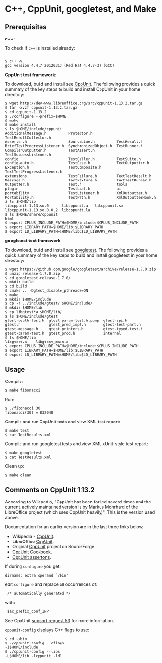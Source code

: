 C++, CppUnit, googletest, and Make
=================================

Prerequisites
-------------

**c++**:

To check if `c++` is installed already:

```

$ c++ -v
gcc version 4.4.7 20120313 (Red Hat 4.4.7-3) (GCC)
```

**CppUnit test framework**:

To download, build and install see [CppUnit](http://www.freedesktop.org/wiki/Software/cppunit/). The following provides a quick summary of the key steps to build and install CppUnit in your home directory:

```
$ wget http://dev-www.libreoffice.org/src/cppunit-1.13.2.tar.gz
$ tar -xvzf cppunit-1.13.2.tar.gz
$ cd cppunit-1.13.2
$ ./configure --prefix=$HOME
$ make
$ make install
$ ls $HOME/include/cppunit
AdditionalMessage.h          Protector.h           TestResultCollector.h
Asserter.h                   SourceLine.h          TestResult.h
BriefTestProgressListener.h  SynchronizedObject.h  TestRunner.h
CompilerOutputter.h          TestAssert.h          TestSuccessListener.h
config                       TestCaller.h          TestSuite.h
config-auto.h                TestCase.h            TextOutputter.h
Exception.h                  TestComposite.h       TextTestProgressListener.h
extensions                   TestFailure.h         TextTestResult.h
Message.h                    TestFixture.h         TextTestRunner.h
Outputter.h                  Test.h                tools
plugin                       TestLeaf.h            ui
portability                  TestListener.h        XmlOutputter.h
Portability.h                TestPath.h            XmlOutputterHook.h
$ ls $HOME/lib
libcppunit-1.13.so.0      libcppunit.a   libcppunit.so
libcppunit-1.13.so.0.0.2  libcppunit.la
$ ls $HOME/share/cppunit
html
$ export CPLUS_INCLUDE_PATH=$HOME/include:$CPLUS_INCLUDE_PATH
$ export LIBRARY_PATH=$HOME/lib:$LIBRARY_PATH
$ export LD_LIBRARY_PATH=$HOME/lib:$LD_LIBRARY_PATH
```

**googletest test framework**:

To download, build and install see [googletest](https://github.com/google/googletest/). The following provides a quick summary of the key steps to build and install googletest in your home directory:

```
$ wget https://github.com/google/googletest/archive/release-1.7.0.zip
$ unzip release-1.7.0.zip
$ cd googletest-release-1.7.0/
$ mkdir build
$ cd build
$ cmake .. -Dgtest_disable_pthreads=ON
$ make
$ mkdir $HOME/include
$ cp -r ../include/gtest/ $HOME/include/
$ mkdir $HOME/lib
$ cp libgtest*a $HOME/lib/
$ ls $HOME/include/gtest
gtest-death-test.h  gtest-param-test.h.pump  gtest-spi.h
gtest.h             gtest_pred_impl.h        gtest-test-part.h
gtest-message.h     gtest-printers.h         gtest-typed-test.h
gtest-param-test.h  gtest_prod.h             internal
$ ls $HOME/lib
libgtest.a    libgtest_main.a
$ export CPLUS_INCLUDE_PATH=$HOME/include:$CPLUS_INCLUDE_PATH
$ export LIBRARY_PATH=$HOME/lib:$LIBRARY_PATH
$ export LD_LIBRARY_PATH=$HOME/lib:$LD_LIBRARY_PATH
```

Usage
-----

Compile:

```
$ make fibonacci
```

Run:

```
$ ./fibonacci 30
fibonacci(30) = 832040
```

Compile and run CppUnit tests and view XML test report:

```
$ make test
$ cat TestResults.xml
```

Compile and run googletest tests and view XML xUnit-style test report:

```
$ make googletest
$ cat TestResults.xml
```

Clean up:

```
$ make clean
```

Comments on CppUnit 1.13.2
--------------------------

According to Wikipedia, "CppUnit has been forked several times and the current, actively maintained version is by Markus Mohrhard of the LibreOffice project (which uses CppUnit heavily)". This is the version used above.

Documentation for an earlier version are in the last three links below:

* Wikipedia - [CppUnit](http://en.wikipedia.org/wiki/CppUnit).
* LibreOffice [CppUnit](http://www.freedesktop.org/wiki/Software/cppunit/).
* Original [CppUnit](http://sourceforge.net/apps/mediawiki/cppunit/index.php?title=Main_Page) project on SourceForge.
* [CppUnit Cookbook](http://cppunit.sourceforge.net/doc/1.11.6/cppunit_cookbook.html).
* [CppUnit assertons](http://cppunit.sourceforge.net/doc/1.11.6/group___assertions.html).

If during `configure` you get:

```
dirname: extra operand `/bin'
```

edit `configure` and replace all occurrences of:

```
 /* automatically generated */
```

with:

```
 $ac_prefix_conf_INP
```

See CppUnit [support request 53](http://sourceforge.net/p/cppunit/support-requests/53/) for more information.

`cppunit-config` displays C++ flags to use:

```
$ cd ~/bin
$ ./cppunit-config --cflags
-I$HOME/include
$ ./cppunit-config --libs
-L$HOME/lib -lcppunit -ldl
```
